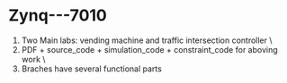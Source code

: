 # Zynq---7010
1. Two Main labs: vending machine and traffic intersection controller \
2. PDF + source_code + simulation_code + constraint_code for aboving work \
3. Braches have several functional parts
